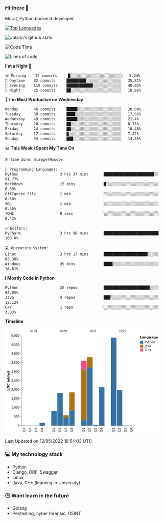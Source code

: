 ### Hi there 👋

Murat, Python backend developer

[![Top Languages](https://github-readme-stats.vercel.app/api/top-langs/?username=Jularin&layout=compact)]()

![Jularin's github stats](https://github-readme-stats.vercel.app/api?username=Jularin&show_icons=true&include_all_commits=true&count_private=true)

<!--START_SECTION:waka-->
![Code Time](http://img.shields.io/badge/Code%20Time-0%20secs-blue)

![Lines of code](https://img.shields.io/badge/From%20Hello%20World%20I%27ve%20Written-22%20Thousand%20lines%20of%20code-blue)

**I'm a Night 🦉** 

```text
🌞 Morning    12 commits     █░░░░░░░░░░░░░░░░░░░░░░░░   5.24% 
🌆 Daytime    82 commits     █████████░░░░░░░░░░░░░░░░   35.81% 
🌃 Evening    110 commits    ████████████░░░░░░░░░░░░░   48.03% 
🌙 Night      25 commits     ██░░░░░░░░░░░░░░░░░░░░░░░   10.92%

```
📅 **I'm Most Productive on Wednesday** 

```text
Monday       46 commits     █████░░░░░░░░░░░░░░░░░░░░   20.09% 
Tuesday      39 commits     ████░░░░░░░░░░░░░░░░░░░░░   17.03% 
Wednesday    49 commits     █████░░░░░░░░░░░░░░░░░░░░   21.4% 
Thursday     20 commits     ██░░░░░░░░░░░░░░░░░░░░░░░   8.73% 
Friday       24 commits     ██░░░░░░░░░░░░░░░░░░░░░░░   10.48% 
Saturday     17 commits     █░░░░░░░░░░░░░░░░░░░░░░░░   7.42% 
Sunday       34 commits     ███░░░░░░░░░░░░░░░░░░░░░░   14.85%

```


📊 **This Week I Spent My Time On** 

```text
⌚︎ Time Zone: Europe/Moscow

💬 Programming Languages: 
Python                   3 hrs 37 mins       ███████████████████████░░   91.77% 
Markdown                 15 mins             █░░░░░░░░░░░░░░░░░░░░░░░░   6.58% 
GitIgnore file           1 min               ░░░░░░░░░░░░░░░░░░░░░░░░░   0.68% 
SQL                      1 min               ░░░░░░░░░░░░░░░░░░░░░░░░░   0.56% 
TOML                     0 secs              ░░░░░░░░░░░░░░░░░░░░░░░░░   0.42%

🔥 Editors: 
PyCharm                  3 hrs 56 mins       █████████████████████████   100.0%

💻 Operating System: 
Linux                    3 hrs 17 mins       ████████████████████░░░░░   83.39% 
Windows                  39 mins             ████░░░░░░░░░░░░░░░░░░░░░   16.61%

```

**I Mostly Code in Python** 

```text
Python                   28 repos            █████████████████████░░░░   84.85% 
Java                     4 repos             ███░░░░░░░░░░░░░░░░░░░░░░   12.12% 
C++                      1 repo              ░░░░░░░░░░░░░░░░░░░░░░░░░   3.03%

```


**Timeline**

![Chart not found](https://raw.githubusercontent.com/Jularin/Jularin/main/charts/bar_graph.png) 


 Last Updated on 12/05/2022 18:54:03 UTC
<!--END_SECTION:waka-->

### 💻 My technology stack
 - Python
 - Django, DRF, Swagger
 - Linux 
 - Java, C++ (learning in University)

### 🕒 Want learn in the future
 - Golang
 - Pentesting, cyber forensic, OSINT
